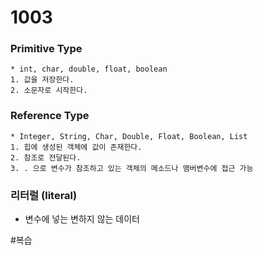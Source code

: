 # 1003
### Primitive Type
	* int, char, double, float, boolean
	1. 값을 저장한다.
	2. 소문자로 시작한다.
### Reference Type
	* Integer, String, Char, Double, Float, Boolean, List
	1. 힙에 생성된 객체에 값이 존재한다.
	2. 참조로 전달된다.
	3. . 으로 변수가 참조하고 있는 객체의 메소드나 맴버변수에 접근 가능 

### 리터럴 (literal) 
* 변수에 넣는 변하지 않는 데이터

#복습

